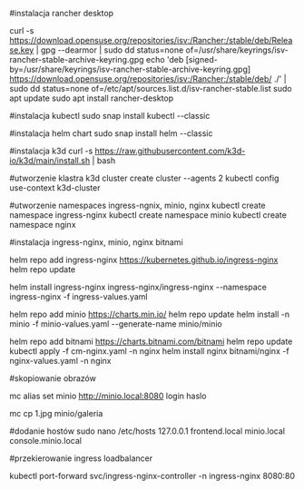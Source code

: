 #instalacja rancher desktop

curl -s https://download.opensuse.org/repositories/isv:/Rancher:/stable/deb/Release.key | gpg --dearmor | sudo dd status=none of=/usr/share/keyrings/isv-rancher-stable-archive-keyring.gpg
echo 'deb [signed-by=/usr/share/keyrings/isv-rancher-stable-archive-keyring.gpg] https://download.opensuse.org/repositories/isv:/Rancher:/stable/deb/ ./' | sudo dd status=none of=/etc/apt/sources.list.d/isv-rancher-stable.list
sudo apt update
sudo apt install rancher-desktop


#instalacja kubectl
sudo snap install kubectl --classic

#instalacja helm chart
sudo snap install helm --classic

#instalacja k3d
curl -s https://raw.githubusercontent.com/k3d-io/k3d/main/install.sh | bash

#utworzenie klastra 
k3d cluster create cluster --agents 2
kubectl config use-context k3d-cluster


#utworzenie namespaces ingress-ngnix, minio, nginx
kubectl create namespace ingress-nginx
kubectl create namespace minio
kubectl create namespace nginx

#instalacja ingress-nginx, minio, nginx bitnami

helm repo add ingress-nginx https://kubernetes.github.io/ingress-nginx
helm repo update

helm install ingress-nginx ingress-nginx/ingress-nginx --namespace ingress-nginx -f ingress-values.yaml

helm repo add minio https://charts.min.io/
helm repo update
helm install -n minio -f minio-values.yaml --generate-name minio/minio 

helm repo add bitnami https://charts.bitnami.com/bitnami
helm repo update
kubectl apply -f cm-nginx.yaml -n nginx 
helm install nginx bitnami/nginx -f nginx-values.yaml -n nginx


#skopiowanie obrazów

mc alias set minio http://minio.local:8080 login haslo

mc cp 1.jpg minio/galeria

#dodanie hostów
sudo nano /etc/hosts
127.0.0.1 frontend.local minio.local console.minio.local

#przekierowanie ingress loadbalancer

kubectl port-forward svc/ingress-nginx-controller -n ingress-nginx 8080:80





